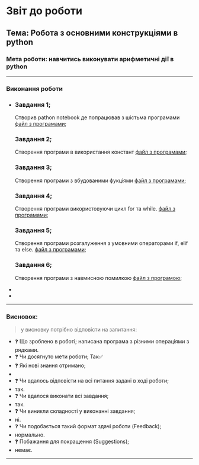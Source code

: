# Звіт до роботи
## Тема: Робота з основними конструкціями в python 
### Мета роботи: навчитись виконувати арифметичні дії в python

---
### Виконання роботи
*  
    ### Завдання 1;
	Створив pathon notebook де попрацював з шістьма програмами [файл з програмами](1.ipynb); 
	### Завдання 2;
    Створення програми в використання констант [файл з програмами](2.ipynb);
	### Завдання 3;
	Створення програми з вбудованими фукціями [файл з програмами](3.ipynb);
	### Завдання 4;
	Створення програми використовуючи цикл for та while. [файл з програмами](4.ipynb);
	### Завдання 5;
	Створення програми розгалуження з умовними операторами if, elif та else. [файл з програмами](5.ipynb);
	### Завдання 6;
	Створення програми з навмисною помилкою [файл з програмою](6.ipynb);
	
*  


*   
---
### Висновок:
> у висновку потрібно відповісти на запитання:

- :question: Що зроблено в роботі;
написана програма з різними операціями з рядками.
- :question: Чи досягнуто мети роботи;
Так✅
- :question: Які нові знання отримано;
- 
- :question: Чи вдалось відповісти на всі питання задані в ході роботи;
- так.
- :question: Чи вдалося виконати всі завдання;
- так.
- :question: Чи виникли складності у виконанні завдання;
- ні.
- :question: Чи подобається такий формат здачі роботи (Feedback);
- нормально. 
- :question: Побажання для покращення (Suggestions);
- немає.
---